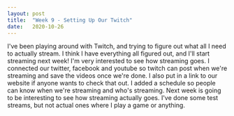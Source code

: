 ```yaml
---
layout: post
title:  "Week 9 - Setting Up Our Twitch"
date:   2020-10-26
---
```

I've been playing around with Twitch, and trying to figure out what all I need to actually stream. I think I have everything all figured out, and I'll start streaming next week! I'm very interested to see how streaming goes. I connected our twitter, facebook and youtube so twitch can post when we're streaming and save the videos once we're done. I also put in a link to our website if anyone wants to check that out. I added a schedule so people can know when we're streaming and who's streaming. Next week is going to be interesting to see how streaming actually goes. I've done some test streams, but not actual ones where I play a game or anything. 